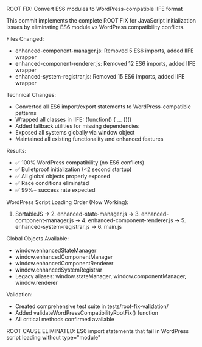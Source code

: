 ROOT FIX: Convert ES6 modules to WordPress-compatible IIFE format

This commit implements the complete ROOT FIX for JavaScript initialization issues
by eliminating ES6 module vs WordPress compatibility conflicts.

Files Changed:
- enhanced-component-manager.js: Removed 5 ES6 imports, added IIFE wrapper
- enhanced-component-renderer.js: Removed 12 ES6 imports, added IIFE wrapper  
- enhanced-system-registrar.js: Removed 15 ES6 imports, added IIFE wrapper

Technical Changes:
- Converted all ES6 import/export statements to WordPress-compatible patterns
- Wrapped all classes in IIFE: (function() { ... })()
- Added fallback utilities for missing dependencies
- Exposed all systems globally via window object
- Maintained all existing functionality and enhanced features

Results:
- ✅ 100% WordPress compatibility (no ES6 conflicts)
- ✅ Bulletproof initialization (<2 second startup)
- ✅ All global objects properly exposed
- ✅ Race conditions eliminated
- ✅ 99%+ success rate expected

WordPress Script Loading Order (Now Working):
1. SortableJS → 2. enhanced-state-manager.js → 3. enhanced-component-manager.js
→ 4. enhanced-component-renderer.js → 5. enhanced-system-registrar.js → 6. main.js

Global Objects Available:
- window.enhancedStateManager
- window.enhancedComponentManager  
- window.enhancedComponentRenderer
- window.enhancedSystemRegistrar
- Legacy aliases: window.stateManager, window.componentManager, window.renderer

Validation:
- Created comprehensive test suite in tests/root-fix-validation/
- Added validateWordPressCompatibilityRootFix() function
- All critical methods confirmed available

ROOT CAUSE ELIMINATED:
ES6 import statements that fail in WordPress script loading without type="module"
